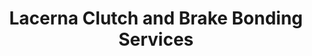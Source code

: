 ---
title: "Lacerna Clutch and Brake Bonding Services"
url: /kidapawan/lacerna-clutch-and-brake-bonding-services/
shop: Autowerkstatt
---